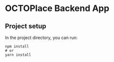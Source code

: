 # OCTOPlace Backend App

## Project setup

In the project directory, you can run:

```
npm install
# or
yarn install